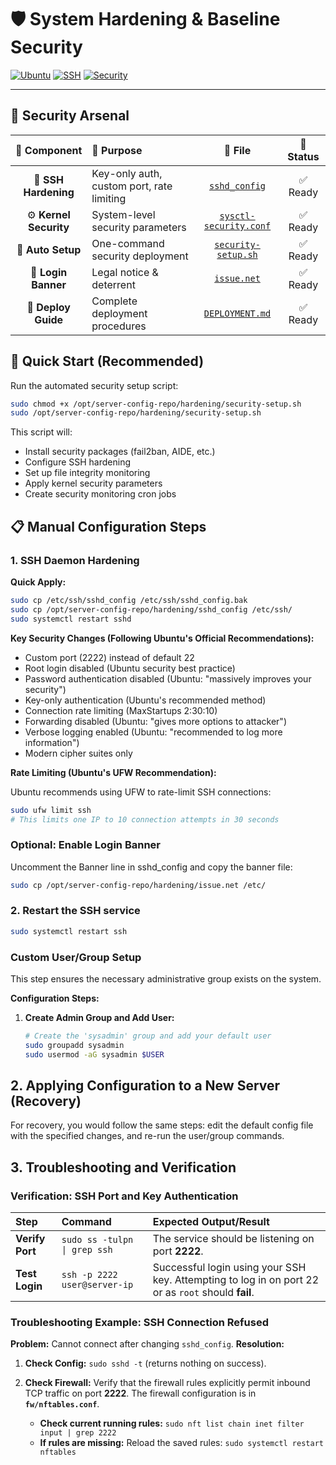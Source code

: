 # 🛡️ **System Hardening & Baseline Security**

[![Ubuntu](https://img.shields.io/badge/Ubuntu-Hardened-E95420?style=for-the-badge&logo=ubuntu&logoColor=white)](https://ubuntu.com/server)
[![SSH](https://img.shields.io/badge/SSH-Key%20Only-success?style=for-the-badge&logo=openssh&logoColor=white)](./sshd_config)
[![Security](https://img.shields.io/badge/Security-Enterprise-red?style=for-the-badge&logo=shield&logoColor=white)](./security-setup.sh)

---

## 🎯 **Security Arsenal**

| 🔐 **Component** | 📝 **Purpose** | 📁 **File** | 🚀 **Status** |
|:---:|:---|:---:|:---:|
| 🔑 **SSH Hardening** | Key-only auth, custom port, rate limiting | [`sshd_config`](./sshd_config) | ✅ Ready |
| ⚙️ **Kernel Security** | System-level security parameters | [`sysctl-security.conf`](./sysctl-security.conf) | ✅ Ready |
| 🤖 **Auto Setup** | One-command security deployment | [`security-setup.sh`](./security-setup.sh) | ✅ Ready |
| 🚨 **Login Banner** | Legal notice & deterrent | [`issue.net`](./issue.net) | ✅ Ready |
| 📖 **Deploy Guide** | Complete deployment procedures | [`DEPLOYMENT.md`](./DEPLOYMENT.md) | ✅ Ready |

## 🚀 Quick Start (Recommended)

Run the automated security setup script:

```bash
sudo chmod +x /opt/server-config-repo/hardening/security-setup.sh
sudo /opt/server-config-repo/hardening/security-setup.sh
```

This script will:
- Install security packages (fail2ban, AIDE, etc.)
- Configure SSH hardening
- Set up file integrity monitoring
- Apply kernel security parameters
- Create security monitoring cron jobs

## 📋 Manual Configuration Steps

### 1. SSH Daemon Hardening

**Quick Apply:**

```bash
sudo cp /etc/ssh/sshd_config /etc/ssh/sshd_config.bak
sudo cp /opt/server-config-repo/hardening/sshd_config /etc/ssh/
sudo systemctl restart sshd
```

**Key Security Changes (Following Ubuntu's Official Recommendations):**
- Custom port (2222) instead of default 22
- Root login disabled (Ubuntu security best practice)
- Password authentication disabled (Ubuntu: "massively improves your security")
- Key-only authentication (Ubuntu's recommended method)
- Connection rate limiting (MaxStartups 2:30:10)
- Forwarding disabled (Ubuntu: "gives more options to attacker")
- Verbose logging enabled (Ubuntu: "recommended to log more information")
- Modern cipher suites only

**Rate Limiting (Ubuntu's UFW Recommendation):**

Ubuntu recommends using UFW to rate-limit SSH connections:

```bash
sudo ufw limit ssh
# This limits one IP to 10 connection attempts in 30 seconds
```

### Optional: Enable Login Banner

Uncomment the Banner line in sshd_config and copy the banner file:

```bash
sudo cp /opt/server-config-repo/hardening/issue.net /etc/
```

### 2. Restart the SSH service

```bash
sudo systemctl restart ssh
```

### Custom User/Group Setup

This step ensures the necessary administrative group exists on the system.

**Configuration Steps:**

1. **Create Admin Group and Add User:**

    ```bash
    # Create the 'sysadmin' group and add your default user
    sudo groupadd sysadmin
    sudo usermod -aG sysadmin $USER
    ```

## 2. Applying Configuration to a New Server (Recovery)

For recovery, you would follow the same steps: edit the default config file with the specified changes, and
re-run the user/group commands.

## 3. Troubleshooting and Verification

### Verification: SSH Port and Key Authentication

| Step | Command | Expected Output/Result |
| :--- | :--- | :--- |
| **Verify Port** | `sudo ss -tulpn \| grep ssh` | The service should be listening on port **2222**. |
| **Test Login** | `ssh -p 2222 user@server-ip` | Successful login using your SSH key. Attempting to log in on port 22 or as `root` should **fail**. |

### Troubleshooting Example: SSH Connection Refused

**Problem:** Cannot connect after changing `sshd_config`.
**Resolution:**

1. **Check Config:** `sudo sshd -t` (returns nothing on success).

2. **Check Firewall:** Verify that the firewall rules explicitly permit inbound TCP traffic on port **2222**.
   The firewall configuration is in **`fw/nftables.conf`**.
   - **Check current running rules:** `sudo nft list chain inet filter input | grep 2222`
   - **If rules are missing:** Reload the saved rules: `sudo systemctl restart nftables`

